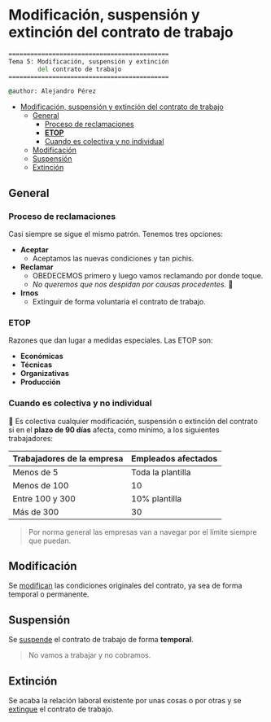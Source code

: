 # Modificación, suspensión y extinción del contrato de trabajo

```cmd
============================================
Tema 5: Modificación, suspensión y extinción 
        del contrato de trabajo
============================================

@author: Alejandro Pérez
```

- [Modificación, suspensión y extinción del contrato de trabajo](#modificación-suspensión-y-extinción-del-contrato-de-trabajo)
  - [General](#general)
    - [Proceso de reclamaciones](#proceso-de-reclamaciones)
    - [**ETOP**](#etop)
    - [Cuando es colectiva y no individual](#cuando-es-colectiva-y-no-individual)
  - [Modificación](#modificación)
  - [Suspensión](#suspensión)
  - [Extinción](#extinción)

## General

### Proceso de reclamaciones

Casi siempre se sigue el mismo patrón. Tenemos tres opciones:

- **Aceptar**
  - Aceptamos las nuevas condiciones y tan pichis.
- **Reclamar**
  - OBEDECEMOS primero y luego vamos reclamando por donde toque.
  - *No queremos que nos despidan por causas procedentes.* 🙈
- **Irnos**
  - Extinguir de forma voluntaria el contrato de trabajo.

### **ETOP**

Razones que dan lugar a medidas especiales. Las ETOP son:

- **Económicas**
- **Técnicas**
- **Organizativas**
- **Producción**

### Cuando es colectiva y no individual

🔺 Es colectiva cualquier modificación, suspensión o extinción del contrato si en el **plazo de 90 días** afecta, como mínimo, a los siguientes trabajadores:

| Trabajadores de la empresa | Empleados afectados |
| -------------------------- | ------------------- |
| Menos de 5                 | Toda la plantilla   |
| Menos de 100               | 10                  |
| Entre 100 y 300            | 10% plantilla       |
| Más de 300                 | 30                  |

> Por norma general las empresas van a navegar por el límite siempre que puedan.

## Modificación

Se [modifican](Tema-05-modificacion.md) las condiciones originales del contrato, ya sea de forma temporal o permanente.

## Suspensión

Se [suspende](Tema-05-suspension.md) el contrato de trabajo de forma **temporal**.

> No vamos a trabajar y no cobramos.

## Extinción

Se acaba la relación laboral existente por unas cosas o por otras y se [extingue](Tema-05-extincion.md) el contrato de trabajo.
